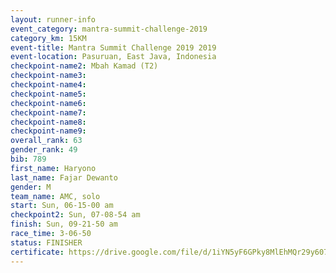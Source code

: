 ```yaml
---
layout: runner-info 
event_category: mantra-summit-challenge-2019 
category_km: 15KM 
event-title: Mantra Summit Challenge 2019 2019 
event-location: Pasuruan, East Java, Indonesia 
checkpoint-name2: Mbah Kamad (T2) 
checkpoint-name3: 
checkpoint-name4: 
checkpoint-name5: 
checkpoint-name6: 
checkpoint-name7: 
checkpoint-name8: 
checkpoint-name9: 
overall_rank: 63
gender_rank: 49
bib: 789
first_name: Haryono
last_name: Fajar Dewanto
gender: M
team_name: AMC, solo
start: Sun, 06-15-00 am
checkpoint2: Sun, 07-08-54 am
finish: Sun, 09-21-50 am
race_time: 3-06-50
status: FINISHER
certificate: https://drive.google.com/file/d/1iYN5yF6GPky8MlEhMQr29y607Bxh41mi/view?usp=sharing
---
```


